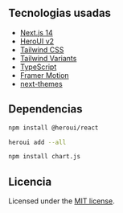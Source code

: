 ## Tecnologias usadas

- [Next.js 14](https://nextjs.org/docs/getting-started)
- [HeroUI v2](https://heroui.com/)
- [Tailwind CSS](https://tailwindcss.com/)
- [Tailwind Variants](https://tailwind-variants.org)
- [TypeScript](https://www.typescriptlang.org/)
- [Framer Motion](https://www.framer.com/motion/)
- [next-themes](https://github.com/pacocoursey/next-themes)

## Dependencias

```bash
npm install @heroui/react

heroui add --all

npm install chart.js
```

## Licencia

Licensed under the [MIT license](https://github.com/heroui-inc/next-app-template/blob/main/LICENSE).
